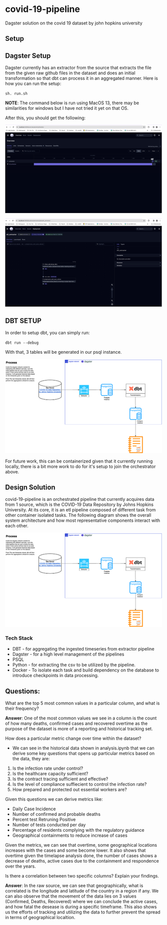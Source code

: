 # covid-19-pipeline
Dagster solution on the covid 19 dataset by john hopkins university

## Setup
## Dagster Setup
Dagster currently has an extractor from the source that extracts the file from the given raw github files in the dataset and
does an initial transformation so that dbt can process it in an aggregated manner. Here is how you can run the setup:

`sh. run.sh`

**NOTE**: The command below is run using MacOS 13, there may be similarities for windows but I have not tried it yet on that OS.

After this, you should get the following:

![image](./images/dagster-1.png)

![image](./images/dagster-2.png)

## DBT SETUP
In order to setup dbt, you can simply run:

`dbt run --debug`

With that, 3 tables will be generated in our psql instance.

![Architecture](./images/Architecture.png)

For future work, this can be containerized given that it currently running locally, there is a bit more work to do for it's setup to join the orchestrator above.

## Design Solution
covid-19-pipeline is an orchestrated pipeline that currently acquires data from 1 source, which is the COVID-19 Data Repository by Johns Hopkins University. At its core, it is an etl pipeline composed of different task from other container isolated tasks. The following diagram shows the overall system architecture and how most representative components interact with each other. 

![Architecture](./images/Architecture.png)

### Tech Stack
* DBT - for aggregating the ingested timeseries from extractor pipeline
* Dagster - for a high level management of the pipelines
* PSQL
* Python - for extracting the csv to be utilized by the pipeline.
* Docker - To isolate each task and build dependency on the database to introduce checkpoints in data processing.


## Questions:
What are the top 5 most common values in a particular column, and what is their frequency?

**Answer**: One of the most common values we see in a column is the count of how many deaths, confirmed cases and recovered overtime as the purpose of the dataset is more of a reporting and historical tracking set.

How does a particular metric change over time within the dataset?
- We can see in the historical data shown in analysis.ipynb that we can derive some key questions that opens up particular metrics based on the data, they are:
1. Is the infection rate under control?
2. Is the healthcare capacity sufficient?
3. Is the contract tracing sufficient and effective?
4. Is the level of compliance suffiecient to control the infection rate?
5. How prepared and protected out essential workers are?

Given this questions we can derive metrics like:
* Daily Case Incidence
* Number of confirmed and probable deaths
* Percent test Retruning Positive
* Number of tests conducted per day
* Percentage of residents complying with the regulatory guidance
* Geographical containments to reduce increase of cases

Given the metrics, we can see that overtime, some geographical locations increases with the cases and some become lower. It also shows that overtime given the timelapse analysis done, the number of cases shows a decrease of deaths, active cases due to the containment and respondence over the years.

Is there a correlation between two specific columns? Explain your findings.

**Answer**: In the raw source, we can see that geographically, what is correlated is the longitude and latitude of the country in a region if any. We can also observe that the movement of the data lies on 3 values (Confirmed, Deaths, Recovered) where we can conclude the active cases, and how fatal the desease is during a specific timeframe.  This also shows us the efforts of tracking and utilizing the data to further prevent the spread in terms of geographical localtion.

